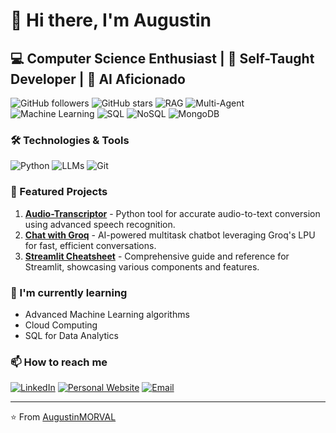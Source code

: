 # 👋 Hi there, I'm Augustin

## 💻 Computer Science Enthusiast | 🚀 Self-Taught Developer | 🤖 AI Aficionado

![GitHub followers](https://img.shields.io/github/followers/AugustinMORVAL?style=social)
![GitHub stars](https://img.shields.io/github/stars/AugustinMORVAL?style=social)
![RAG](https://img.shields.io/badge/-RAG-FF6F61?style=flat-square&logo=OpenAI&logoColor=white)
![Multi-Agent](https://img.shields.io/badge/-Multi-Agent-FF6F61?style=flat-square&logo=OpenAI&logoColor=white)
![Machine Learning](https://img.shields.io/badge/-Machine%20Learning-FF6F61?style=flat-square&logo=OpenAI&logoColor=white)
![SQL](https://img.shields.io/badge/-SQL-FF6F61?style=flat-square&logo=OpenAI&logoColor=white)
![NoSQL](https://img.shields.io/badge/-NoSQL-FF6F61?style=flat-square&logo=OpenAI&logoColor=white)
![MongoDB](https://img.shields.io/badge/-MongoDB-47A248?style=flat-square&logo=MongoDB&logoColor=white)

### 🛠️ Technologies & Tools

![Python](https://img.shields.io/badge/-Python-3776AB?style=flat-square&logo=Python&logoColor=white)
![LLMs](https://img.shields.io/badge/-LLMs-FF6F61?style=flat-square&logo=OpenAI&logoColor=white)
![Git](https://img.shields.io/badge/-Git-F05032?style=flat-square&logo=Git&logoColor=white)

### 🚀 Featured Projects

1. **[Audio-Transcriptor](https://github.com/AugustinMORVAL/Audio-Transcriptor)** - Python tool for accurate audio-to-text conversion using advanced speech recognition.
2. **[Chat with Groq](https://github.com/AugustinMORVAL/Multitask_Chatbot)** - AI-powered multitask chatbot leveraging Groq's LPU for fast, efficient conversations.
3. **[Streamlit Cheatsheet](https://github.com/AugustinMORVAL/Streamlit_cheatsheet)** - Comprehensive guide and reference for Streamlit, showcasing various components and features.

### 🌱 I'm currently learning

- Advanced Machine Learning algorithms
- Cloud Computing 
- SQL for Data Analytics

### 📫 How to reach me

[![LinkedIn](https://img.shields.io/badge/-LinkedIn-0077B5?style=flat-square&logo=LinkedIn&logoColor=white)](https://www.linkedin.com/in/augustin-morval/)
[![Personal Website](https://img.shields.io/badge/-Website-FF7139?style=flat-square&logo=Firefox-Browser&logoColor=white)](https://augustinmorval.github.io/)
[![Email](https://img.shields.io/badge/-Email-D14836?style=flat-square&logo=Gmail&logoColor=white)](mailto:augustin.morval.pro@gmail.com)

---

⭐️ From [AugustinMORVAL](https://github.com/AugustinMORVAL)

